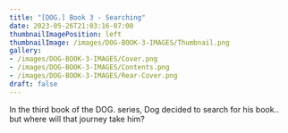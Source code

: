 ```yaml
---
title: "[DOG.] Book 3 - Searching"
date: 2023-05-26T21:03:16-07:00
thumbnailImagePosition: left
thumbnailImage: /images/DOG-BOOK-3-IMAGES/Thumbnail.png
gallery: 
- /images/DOG-BOOK-3-IMAGES/Cover.png
- /images/DOG-BOOK-3-IMAGES/Contents.png
- /images/DOG-BOOK-3-IMAGES/Rear-Cover.png
draft: false
---
```

In the third book of the DOG. series, Dog decided to search for his book.. but where will that journey take him?